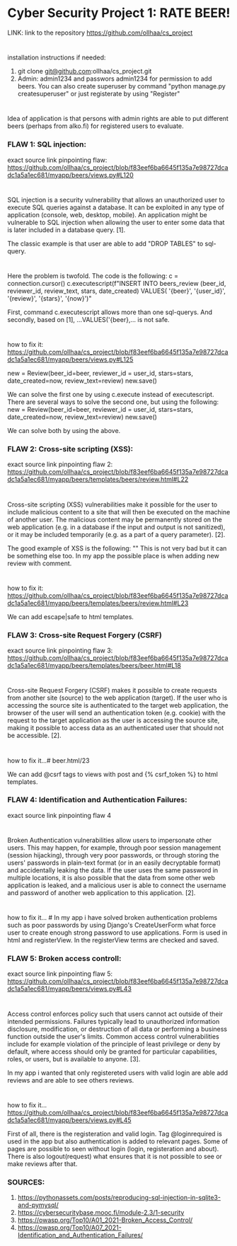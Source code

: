 # Cyber Security Project 1: RATE BEER!

LINK: link to the repository https://github.com/ollhaa/cs_project
#
installation instructions if needed:
1) git clone git@github.com:ollhaa/cs_project.git
2) Admin: admin1234 and passwors admin1234 for permission to add beers. You can also create superuser by command "python manage.py createsuperuser" or just registerate by using "Register"

#
Idea of application is that persons with admin rights are able to put different beers (perhaps from alko.fi) for registered users to evaluate.

### FLAW 1: SQL injection: 

exact source link pinpointing flaw: https://github.com/ollhaa/cs_project/blob/f83eef6ba6645f135a7e98727dcadc1a5a1ec681/myapp/beers/views.py#L120
#
SQL injection is a security vulnerability that allows an unauthorized user to execute SQL queries against a database.
It can be exploited in any type of application (console, web, desktop, mobile). An application might be vulnerable to SQL injection when allowing the user to enter some data that is later included in a database query. [1]. 

The classic example is that user are able to add "DROP TABLES" to sql-query.
#
Here the problem is twofold. The code is the following: 
c = connection.cursor()
c.executescript(f"INSERT INTO beers_review (beer_id, reviewer_id, review_text, stars, date_created) VALUES(
                    '{beer}', '{user_id}', '{review}', '{stars}', '{now}')"
                    
First, command c.executescript allows more than one sql-querys. And secondly, based on [1], ...VALUES('{beer},... is not safe.          
#
how to fix it: https://github.com/ollhaa/cs_project/blob/f83eef6ba6645f135a7e98727dcadc1a5a1ec681/myapp/beers/views.py#L125

new = Review(beer_id=beer, reviewer_id = user_id, stars=stars, date_created=now, review_text=review)
new.save()

We can solve the first one by using c.execute instead of executescript. There are several ways to solve the second one, but using the following: 
new = Review(beer_id=beer, reviewer_id = user_id, stars=stars, date_created=now, review_text=review)
new.save()

We can solve both by using the above. 

### FLAW 2: Cross-site scripting (XSS): 

exact source link pinpointing flaw 2: https://github.com/ollhaa/cs_project/blob/f83eef6ba6645f135a7e98727dcadc1a5a1ec681/myapp/beers/templates/beers/review.html#L22
#
Cross-site scripting (XSS) vulnerabilities make it possible for the user to include malicious content to a site that will then be executed on the machine of another user. The malicious content may be permanently stored on the web application (e.g. in a database if the input and output is not sanitized), or it may be included temporarily (e.g. as a part of a query parameter). [2]. 

The good example of XSS is the following: "<script>alert("Hello!")</script>" This is not very bad but it can be something else too. In my app the possible place is when adding new review with comment. 
#
how to fix it: https://github.com/ollhaa/cs_project/blob/f83eef6ba6645f135a7e98727dcadc1a5a1ec681/myapp/beers/templates/beers/review.html#L23

We can add escape|safe to html templates.

### FLAW 3: Cross-site Request Forgery (CSRF)

exact source link pinpointing flaw 3: https://github.com/ollhaa/cs_project/blob/f83eef6ba6645f135a7e98727dcadc1a5a1ec681/myapp/beers/templates/beers/beer.html#L18
#
Cross-site Request Forgery (CSRF) makes it possible to create requests from another site (source) to the web application (target). If the user who is accessing the source site is authenticated to the target web application, the browser of the user will send an authentication token (e.g. cookie) with the request to the target application as the user is accessing the source site, making it possible to access data as an authenticated user that should not be accessible. [2]. 
#
how to fix it...# beer.html/23 

We can add @csrf tags to views with post and {% csrf_token %} to html templates. 

### FLAW 4: Identification and Authentication Failures:

exact source link pinpointing flaw 4 
#
Broken Authentication vulnerabilities allow users to impersonate other users. This may happen, for example, through poor session management (session hijacking), through very poor passwords, or through storing the users' passwords in plain-text format (or in an easily decryptable format) and accidentally leaking the data. If the user uses the same password in multiple locations, it is also possible that the data from some other web application is leaked, and a malicious user is able to connect the username and password of another web application to this application. [2].
#
how to fix it... #
In my app i have solved broken authentication problems such as poor passwords by using Django's CreateUserForm what force user to create enough strong password to use applications. Form is used in html and registerView. In the registerView terms are checked and saved.

### FLAW 5: Broken access controll:

exact source link pinpointing flaw 5: https://github.com/ollhaa/cs_project/blob/f83eef6ba6645f135a7e98727dcadc1a5a1ec681/myapp/beers/views.py#L43
#
Access control enforces policy such that users cannot act outside of their intended permissions. Failures typically lead to unauthorized information disclosure, modification, or destruction of all data or performing a business function outside the user's limits. Common access control vulnerabilities include for example violation of the principle of least privilege or deny by default, where access should only be granted for particular capabilities, roles, or users, but is available to anyone. [3].

In my app i wanted that only registereted users with valid login are able add reviews and are able to see others reviews. 
#
how to fix it... https://github.com/ollhaa/cs_project/blob/f83eef6ba6645f135a7e98727dcadc1a5a1ec681/myapp/beers/views.py#L45

First of all, there is the registeration and valid login. Tag @loginrequired is used in the app but also authentication is added to relevant pages. Some of pages are possible to seen without login (login, registeration and about). There is also logout(request) what ensures that it is not possible to see or make reviews after that. 

### SOURCES: 

1. https://pythonassets.com/posts/reproducing-sql-injection-in-sqlite3-and-pymysql/
2. https://cybersecuritybase.mooc.fi/module-2.3/1-security
3. https://owasp.org/Top10/A01_2021-Broken_Access_Control/
4. https://owasp.org/Top10/A07_2021-Identification_and_Authentication_Failures/
